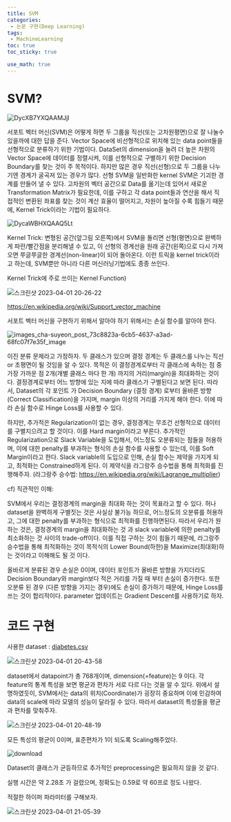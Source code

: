 ```yaml
---
title: SVM
categories:
 - 논문 구현(Deep Learning)
tags:
 - MachineLearning
toc: true
toc_sticky: true

use_math: true
---
```


# SVM?

![DycXB7YXQAAMJjI](https://user-images.githubusercontent.com/103099516/229285686-1e6388d4-0b41-4d3d-bcb6-5c41a0f48431.jpg)
 
 서포트 벡터 머신(SVM)은 어떻게 하면 두 그룹을 직선(또는 고차원평면)으로 잘 나눌수 있을까에 대한 답을 준다. 
 Vector Space에 비선형적으로 위치해 있는 data point들을 선형적으로 분류하기 위한 기법이다. 
 DataSet의 dimension을 늘려 더 높은 차원의 Vector Space에 데이터를 정렬시켜, 이를 선형적으로 구별하기 위한 Decision Boundary를 찾는 것이 주 목적이다.
 하지만 많은 경우 직선(선형)으로 두 그룹을 나누기엔 경계가 굴곡져 있는 경우가 많다. 선형 SVM을 일반화한 kernel SVM은 기괴한 경계를 만들어 낼 수 있다.
 고차원의 벡터 공간으로 Data를 옮기는데 있어서 새로운 Transformation Matrix가 필요한데, 이를 구하고 각 data point들과 연산을 해서 
 직접적인 변환된 좌표를 찾는 것이 계산 효율이 떨어지고, 차원이 높아질 수록 힘들기 때문에, Kernel Trick이라는 기법이 필요하다.

![DycaWBHXQAAQ5Lt](https://user-images.githubusercontent.com/103099516/229285679-f6201781-5953-492a-a7c7-093b413c7cb7.jpg)

Kernel Trick: 변형된 공간(앞그림 오른쪽)에서 SVM을 돌리면 선형(평면)으로 완벽하게 파란/빨간점을 분리해낼 수 있고, 이 선형의 경계선을 원래 공간(왼쪽)으로 다시 가져오면 쭈글쭈글한 경계선(non-linear)이 되어 돌아온다. 이런 트릭을 kernel trick이라고 하는데, SVM뿐만 아니라 다른 머신러닝기법에도 종종 쓰인다.

  Kernel Trick에 주로 쓰이는 Kernel Function) 
  
![스크린샷 2023-04-01 20-26-22](https://user-images.githubusercontent.com/103099516/229285983-f907e93c-8a42-471d-9944-6a2a70035b82.png)
  
  https://en.wikipedia.org/wiki/Support_vector_machine

서포트 벡터 머신을 구현하기 위해서 알아야 하기 위해서는 손실 함수를 알아야 한다.

![images_cha-suyeon_post_73c8823a-6cb5-4637-a3ad-68fc07f7e35f_image](https://user-images.githubusercontent.com/103099516/229286328-9a67113f-777b-45df-a0a2-644571fa3ac4.png)

 이진 분류 문제라고 가정하자. 두 클래스가 있으며 결정 경계는 두 클래스를 나누는 직선 or 초평면이 될 것임을 알 수 있다. 
 목적은 이 결정경계로부터 각 클래스에 속하는 점 중 가장 가까운 점 2개(개별 클래스 마다 한 개) 까지의 거리(margin)을 최대화하는 것이다.
 결정경계로부터 어느 방향에 있는 지에 따라 클래스가 구별된다고 보면 된다.
 따라서, Dataset의 각 포인트 가 Decision Boundary (결정 경계) 로부터 올바른 방향(Correct Classification)을 가지며, margin 이상의 거리를 가지게 해야 한다.
 이에 따라 손실 함수로 Hinge Loss를 사용할 수 있다. 
 
 
 하지만, 추가적은 Regularization이 없는 경우, 결정경계는 무조건 선형적으로 데이터를 구별지으려고 할 것이다. 이를 Hard margin이라고 부른다.
 추가적인 Regularization으로 Slack Variable을 도입해서, 어느정도 오분류되는 점들을 허용하며, 이에 대한 penalty를 부과하는 형식의 손실 함수를 사용할 수 있는데,
 이를 Soft Margin이라고 한다.
 Slack variable의 도입으로 인해, 손실 함수는 제약을 가지게 되고, 최적화는 Constrained하게 된다.
 이 제약식을 라그랑주 승수법을 통해 최적화를 진행해주자. 
 (라그랑주 승수법: https://en.wikipedia.org/wiki/Lagrange_multiplier)
 
  cf) 직관적인 이해:
  
   SVM에서 우리는 결정경계의 margin을 최대화 하는 것이 목표라고 할 수 있다. 허나 dataset을 완벽하게 구별짓는 것은 사실상 불가능 하므로, 어느정도의 오분류를 허용하고,
    그에 대한 penalty를 부과하는 형식으로 최적화를 진행하면된다.
     따라서 우리가 원하는 것은, 결정경계의 margin을 최대화하는 것 과 slack variable에 의한 penalty를 최소화하는 것 사이의 trade-off이다.
     이를 직접 구하는 것이 힘들기 때문에, 라그랑주 승수법을 통해 최적화하는 것이 목적식의 Lower Bound(하한)을 Maximize(최대화)하는 것이라고 이해해도 될 것 이다.
 
 
 올바르게 분류된 경우 손실은 0이며, 데이터 포인트가 올바른 방향을 가지더라도 Decision Boundary와 margin보다 적은 거리를 가질 때 부터 손실이 증가한다.
 또한 오분류 된 경우 (다른 방향을 가지는 경우)에도 손실이 증가하기 때문에, Hinge Loss를 쓰는 것이 합리적이다.
 parameter 업데이트는 Gradient Descent를 사용하기로 하자.
 
 
# 코드 구현 
사용한 dataset : [diabetes.csv](https://github.com/KimSungHeon/KimSungHeon.github.io/files/11129342/diabetes.csv)

<script src="https://gist.github.com/KimSungHeon/bec66816587db69e3c335480155f8009.js"></script>

<script src="https://gist.github.com/KimSungHeon/77dfbaf048fd6de355a1e10d467f5e12.js"></script>

<script src="https://gist.github.com/KimSungHeon/140f0cb1fb9db8f3928538f14583b888.js"></script>

![스크린샷 2023-04-01 20-43-58](https://user-images.githubusercontent.com/103099516/229286724-25cdb829-0306-4aef-997b-7282d46779ca.png)

dataset에서 datapoint가 총 768개이며, dimension(=feature)는 9 이다.
각 feature의 통계 특성을 보면 평균과 편차가 서로 다르 다는 것을 알 수 있다. 위에서 설명하였듯이, SVM에서는 data의 위치(Coordinate)가 굉장히 중요하며 이에 민감하여
data의 scale에 따라 모델의 성능이 달라질 수 있다. 따라서 dataset의 특성들을 평균과 편차를 맞춰주자.

<script src="https://gist.github.com/KimSungHeon/6cdd7277c352e4ca2e057e20ec9055f4.js"></script>

![스크린샷 2023-04-01 20-48-19](https://user-images.githubusercontent.com/103099516/229286894-3237d856-130b-439c-8c88-3aa1a124ee10.png)

모든 특성의 평균이 0이며, 표준편차가 1이 되도록 Scaling해주었다.

<script src="https://gist.github.com/KimSungHeon/e2f3e49f2756e3cc659379095f440da8.js"></script>

![download](https://user-images.githubusercontent.com/103099516/229286933-63238662-1393-413b-bc5c-2a21b6f4f660.png)

Dataset의 클래스가 균등하므로 추가적인 preprocessing은 필요하지 않을 것 같다.

<script src="https://gist.github.com/KimSungHeon/ee830b7924671d663546c1c5072172f5.js"></script>

실행 시간은 약 2.28초 가 걸렸으며, 정확도는 0.59로 약 60프로 정도 나왔다.

적절한 하이퍼 파라미터를 구해보자.

<script src="https://gist.github.com/KimSungHeon/9fc4a9dca9f450a637433aad32ec2f30.js"></script>

![스크린샷 2023-04-01 21-05-39](https://user-images.githubusercontent.com/103099516/229287634-20c209d4-eacc-4ac1-b98c-859f551c9824.png)

 

